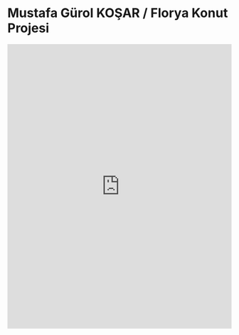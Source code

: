 # Mustafa Gürol KOŞAR  /  Florya Konut Projesi
<iframe width="100%" height="640" style="width: 100%; height: 640px; border: none; max-width: 100%;" frameborder="0" allowfullscreen allow="xr-spatial-tracking; gyroscope; accelerometer" scrolling="no" src="https://kuula.co/share/collection/7vpdk?logo=1&info=1&fs=1&vr=0&zoom=1&gyro=0&thumbs=1&alpha=0.60"></iframe>
